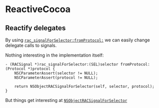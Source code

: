 # ReactiveCocoa

## Reactify delegates

By using [`rac_signalForSelector:fromProtocol:`](https://github.com/ReactiveCocoa/ReactiveCocoa/blob/v2.4.7/ReactiveCocoa/NSObject%2BRACSelectorSignal.m#L323) we can easily change delegate calls to signals. 

Nothing interesting in the implementation itself:
```objc
- (RACSignal *)rac_signalForSelector:(SEL)selector fromProtocol:(Protocol *)protocol {
    NSCParameterAssert(selector != NULL);
    NSCParameterAssert(protocol != NULL);

    return NSObjectRACSignalForSelector(self, selector, protocol);
}
```
But things get interesting at [`NSObjectRACSignalForSelector`](https://github.com/ReactiveCocoa/ReactiveCocoa/blob/v2.4.7/ReactiveCocoa/NSObject%2BRACSelectorSignal.m#L175)






